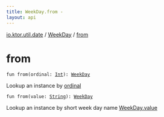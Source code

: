 ```yaml
---
title: WeekDay.from - 
layout: api
---
```


<div class='api-docs-breadcrumbs'><a href="../index.html">io.ktor.util.date</a> / <a href="index.html">WeekDay</a> / <a href="./from.html">from</a></div>

# from

<div class="overload-group" markdown="1">

<div class="signature"><code><span class="keyword">fun </span><span class="identifier">from</span><span class="symbol">(</span><span class="parameterName" id="io.ktor.util.date.WeekDay.Companion$from(kotlin.Int)/ordinal">ordinal</span><span class="symbol">:</span>&nbsp;<a href="https://kotlinlang.org/api/latest/jvm/stdlib/kotlin/-int/index.html"><span class="identifier">Int</span></a><span class="symbol">)</span><span class="symbol">: </span><a href="index.html"><span class="identifier">WeekDay</span></a></code></div>

Lookup an instance by <a href="from.html#io.ktor.util.date.WeekDay.Companion$from(kotlin.Int)/ordinal">ordinal</a>

</div>
<div class="overload-group" markdown="1">

<div class="signature"><code><span class="keyword">fun </span><span class="identifier">from</span><span class="symbol">(</span><span class="parameterName" id="io.ktor.util.date.WeekDay.Companion$from(kotlin.String)/value">value</span><span class="symbol">:</span>&nbsp;<a href="https://kotlinlang.org/api/latest/jvm/stdlib/kotlin/-string/index.html"><span class="identifier">String</span></a><span class="symbol">)</span><span class="symbol">: </span><a href="index.html"><span class="identifier">WeekDay</span></a></code></div>

Lookup an instance by short week day name <a href="value.html">WeekDay.value</a>

</div>
